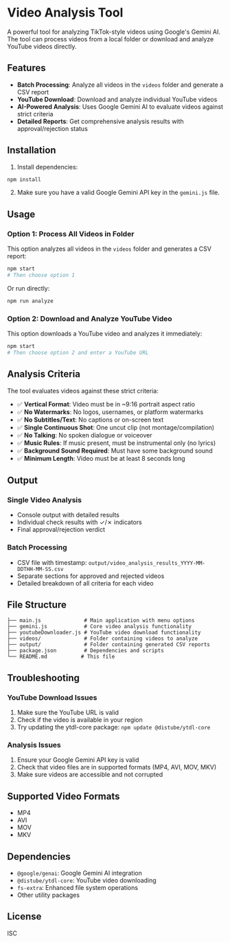# Video Analysis Tool

A powerful tool for analyzing TikTok-style videos using Google's Gemini AI. The tool can process videos from a local folder or download and analyze YouTube videos directly.

## Features

- **Batch Processing**: Analyze all videos in the `videos` folder and generate a CSV report
- **YouTube Download**: Download and analyze individual YouTube videos
- **AI-Powered Analysis**: Uses Google Gemini AI to evaluate videos against strict criteria
- **Detailed Reports**: Get comprehensive analysis results with approval/rejection status

## Installation

1. Install dependencies:
```bash
npm install
```

2. Make sure you have a valid Google Gemini API key in the `gemini.js` file.

## Usage

### Option 1: Process All Videos in Folder

This option analyzes all videos in the `videos` folder and generates a CSV report:

```bash
npm start
# Then choose option 1
```

Or run directly:
```bash
npm run analyze
```

### Option 2: Download and Analyze YouTube Video

This option downloads a YouTube video and analyzes it immediately:

```bash
npm start
# Then choose option 2 and enter a YouTube URL
```

## Analysis Criteria

The tool evaluates videos against these strict criteria:

- ✅ **Vertical Format**: Video must be in ~9:16 portrait aspect ratio
- ✅ **No Watermarks**: No logos, usernames, or platform watermarks
- ✅ **No Subtitles/Text**: No captions or on-screen text
- ✅ **Single Continuous Shot**: One uncut clip (not montage/compilation)
- ✅ **No Talking**: No spoken dialogue or voiceover
- ✅ **Music Rules**: If music present, must be instrumental only (no lyrics)
- ✅ **Background Sound Required**: Must have some background sound
- ✅ **Minimum Length**: Video must be at least 8 seconds long

## Output

### Single Video Analysis
- Console output with detailed results
- Individual check results with ✓/✗ indicators
- Final approval/rejection verdict

### Batch Processing
- CSV file with timestamp: `output/video_analysis_results_YYYY-MM-DDTHH-MM-SS.csv`
- Separate sections for approved and rejected videos
- Detailed breakdown of all criteria for each video

## File Structure

```
├── main.js              # Main application with menu options
├── gemini.js            # Core video analysis functionality
├── youtubeDownloader.js # YouTube video download functionality
├── videos/              # Folder containing videos to analyze
├── output/              # Folder containing generated CSV reports
├── package.json         # Dependencies and scripts
└── README.md           # This file
```

## Troubleshooting

### YouTube Download Issues
1. Make sure the YouTube URL is valid
2. Check if the video is available in your region
3. Try updating the ytdl-core package: `npm update @distube/ytdl-core`

### Analysis Issues
1. Ensure your Google Gemini API key is valid
2. Check that video files are in supported formats (MP4, AVI, MOV, MKV)
3. Make sure videos are accessible and not corrupted

## Supported Video Formats

- MP4
- AVI
- MOV
- MKV

## Dependencies

- `@google/genai`: Google Gemini AI integration
- `@distube/ytdl-core`: YouTube video downloading
- `fs-extra`: Enhanced file system operations
- Other utility packages

## License

ISC 